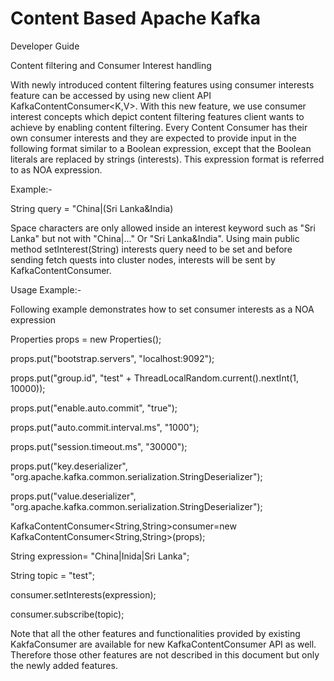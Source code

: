 Content Based Apache Kafka
=================

Developer Guide

Content filtering and Consumer Interest handling

With newly introduced content filtering features using consumer interests feature can be accessed by using new client API KafkaContentConsumer<K,V>. With this new feature, we use consumer interest concepts which depict content filtering features client wants to achieve by enabling content filtering. Every Content Consumer has their own consumer interests and they are expected to provide input in the following format similar to a Boolean expression, except that the Boolean literals are replaced by strings (interests). This expression format is referred to as NOA expression.

Example:-

String query = "China|(Sri Lanka&India)

Space characters are only allowed inside an interest keyword such as "Sri Lanka" but not with "China|..." Or "Sri Lanka&India". Using main public method setInterest(String) interests query need to be set and before sending fetch quests into cluster nodes, interests will be sent by KafkaContentConsumer.

Usage Example:-

Following example demonstrates how to set consumer interests as a NOA expression

Properties props = new Properties();

props.put("bootstrap.servers", "localhost:9092");

props.put("group.id", "test" + ThreadLocalRandom.current().nextInt(1, 10000));

props.put("enable.auto.commit", "true");

props.put("auto.commit.interval.ms", "1000");

props.put("session.timeout.ms", "30000");

props.put("key.deserializer", "org.apache.kafka.common.serialization.StringDeserializer");

props.put("value.deserializer", "org.apache.kafka.common.serialization.StringDeserializer");

KafkaContentConsumer<String,String>consumer=new KafkaContentConsumer<String,String>(props);

String expression= "China|Inida|Sri Lanka";

String topic = "test";

consumer.setInterests(expression);

consumer.subscribe(topic);


Note that all the other features and functionalities provided by existing KakfaConsumer are available for new KafkaContentConsumer API as well. Therefore those other features are not described in this document but only the newly added features.
